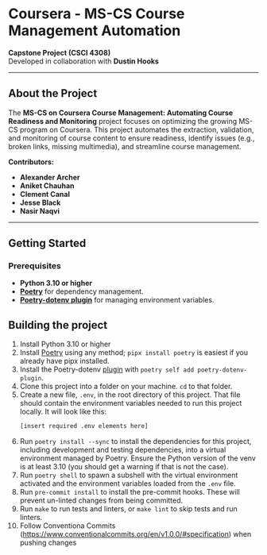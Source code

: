 # Coursera - MS-CS Course Management Automation  
**Capstone Project (CSCI 4308)**  
Developed in collaboration with **Dustin Hooks**  

---

## **About the Project**  
The **MS-CS on Coursera Course Management: Automating Course Readiness and Monitoring** project focuses on optimizing the growing MS-CS program on Coursera. This project automates the extraction, validation, and monitoring of course content to ensure readiness, identify issues (e.g., broken links, missing multimedia), and streamline course management.  

**Contributors:**  
- **Alexander Archer**  
- **Aniket Chauhan**  
- **Clement Canal**  
- **Jesse Black**  
- **Nasir Naqvi**  

---

## **Getting Started**  

### **Prerequisites**  
- **Python 3.10 or higher**  
- [**Poetry**](https://python-poetry.org/docs/) for dependency management.  
- [**Poetry-dotenv plugin**](https://pypi.org/project/poetry-dotenv-plugin/) for managing environment variables.  


## Building the project
1.  Install Python 3.10 or higher
2.  Install [Poetry](https://python-poetry.org/docs/) using any
    method; `pipx install poetry` is easiest if you already have pipx installed.
3.  Install the Poetry-dotenv [plugin](https://pypi.org/project/poetry-dotenv-plugin/)
    with `poetry self add poetry-dotenv-plugin`.
4.  Clone this project into a folder on your machine. `cd` to that folder.
5.  Create a new file, `.env`, in the root directory of this project. That file should
    contain the environment variables needed to run this project locally. It will
    look like this:
    ```sh
    [insert required .env elements here]

    ```
6.  Run `poetry install --sync` to install the dependencies for this project,
    including development and testing dependencies, into a virtual environment
    managed by Poetry. Ensure the Python version of the venv is at least 3.10
    (you should get a warning if that is not the case).
7.  Run `poetry shell` to spawn a subshell with the virtual environment activated
    and the environment variables loaded from the `.env` file.
8.  Run `pre-commit install` to install the pre-commit hooks. These will prevent
    un-linted changes from being committed.
9.  Run `make` to run tests and linters, or `make lint` to skip tests and run linters.
10. Follow Conventiona Commits (https://www.conventionalcommits.org/en/v1.0.0/#specification) when pushing changes
